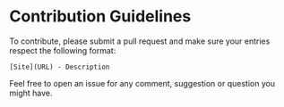 # Contribution Guidelines

To contribute, please submit a pull request and make sure your entries respect the following format:

`[Site](URL) - Description`

Feel free to open an issue for any comment, suggestion or question you might have.
